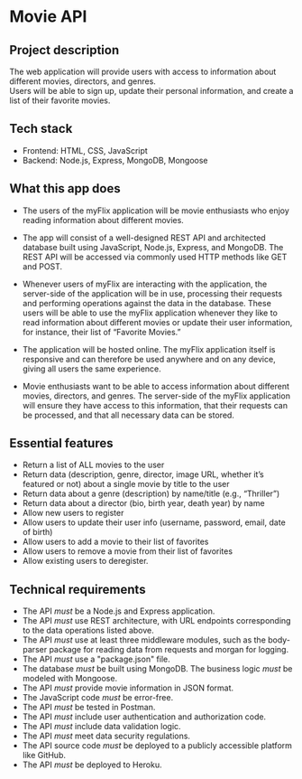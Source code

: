 # Movie API

## Project description

  The web application will provide users with access to information about different movies, directors, and genres.    
  Users will be able to sign up, update their personal information, and create a list of their favorite movies.

## Tech stack

-   Frontend: HTML, CSS, JavaScript
-   Backend: Node.js, Express, MongoDB, Mongoose

## What this app does
- The users of the myFlix application will be movie enthusiasts who enjoy reading information about different movies.

- The app will consist of a well-designed REST API and architected database built using JavaScript, Node.js, Express, and MongoDB. The REST API will be accessed via commonly used HTTP methods like GET and POST.

- Whenever users of myFlix are interacting with the application, the server-side of the application will be in use, processing their requests and performing operations against the data in the database. These users will be able to use the myFlix application whenever they like to read information about different movies or update their user information, for instance, their list of “Favorite Movies.”

- The application will be hosted online. The myFlix application itself is responsive and can therefore be used anywhere and on any device, giving all users the same experience.

- Movie enthusiasts want to be able to access information about different movies, directors, and genres. The server-side of the myFlix application will ensure they have access to this information, that their requests can be processed, and that all necessary data can be stored.

## Essential features

- Return a list of ALL movies to the user
- Return data (description, genre, director, image URL, whether it’s featured or not) about a single movie by title to the user
- Return data about a genre (description) by name/title (e.g., “Thriller”)
- Return data about a director (bio, birth year, death year) by name
- Allow new users to register
- Allow users to update their user info (username, password, email, date of birth)
- Allow users to add a movie to their list of favorites
- Allow users to remove a movie from their list of favorites
- Allow existing users to deregister.

## Technical requirements

-   The API _must_ be a Node.js and Express application.
-   The API _must_ use REST architecture, with URL endpoints corresponding to the data operations listed above.
-   The API _must_ use at least three middleware modules, such as the body-parser package for reading data from requests and morgan for logging.
-   The API _must_ use a "package.json" file.
-   The database _must_ be built using MongoDB.
The business logic _must_ be modeled with Mongoose.
-   The API _must_ provide movie information in JSON format.
-   The JavaScript code _must_ be error-free.
-   The API _must_ be tested in Postman.
-   The API _must_ include user authentication and authorization code.
-   The API _must_ include data validation logic.
-   The API _must_ meet data security regulations.
-   The API source code _must_ be deployed to a publicly accessible platform like GitHub.
-   The API _must_ be deployed to Heroku.
